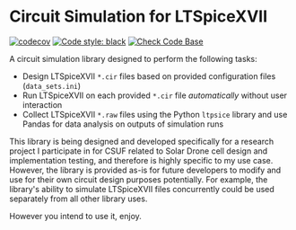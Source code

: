 # Circuit Simulation for LTSpiceXVII
[![codecov](https://codecov.io/gh/aureus448/cuddly-disco/branch/main/graph/badge.svg?token=M7ZPP0ODE6)](https://codecov.io/gh/aureus448/cuddly-disco)
[![Code style: black](https://img.shields.io/badge/code%20style-black-000000.svg)](https://github.com/psf/black)
[![Check Code Base](https://github.com/aureus448/cuddly-disco/actions/workflows/check_code.yml/badge.svg)](https://github.com/aureus448/cuddly-disco/actions/workflows/check_code.yml)

A circuit simulation library designed to perform the following tasks:

- Design LTSpiceXVII `*.cir` files based on provided configuration files (`data_sets.ini`)
- Run LTSpiceXVII on each provided `*.cir` file *automatically* without user interaction
- Collect LTSpiceXVII `*.raw` files using the Python `ltpsice` library and use Pandas for data analysis on outputs of simulation runs

This library is being designed and developed specifically for a research project I participate in for CSUF related to Solar Drone cell design and implementation testing, and therefore is highly specific to my use case. However, the library is provided as-is for future developers to modify and use for their own circuit design purposes potentially. For example, the library's ability to simulate LTSpiceXVII files concurrently could be used separately from all other library uses.

However you intend to use it, enjoy.
